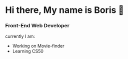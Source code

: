 # Hi there, My name is Boris 👋
### Front-End Web Developer

currently I am:
- Working on Movie-finder
- Learning CS50


<!--
**Borisrunfast/Borisrunfast** is a ✨ _special_ ✨ repository because its `README.md` (this file) appears on your GitHub profile.
-->
